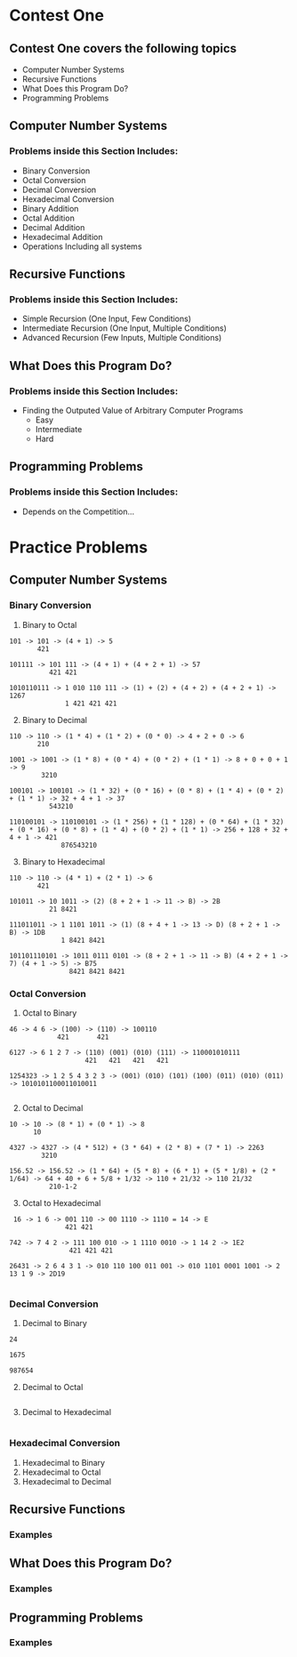 # Contest One

## Contest One covers the following topics
  - Computer Number Systems
  - Recursive Functions
  - What Does this Program Do?
  - Programming Problems

## Computer Number Systems

### Problems inside this Section Includes:
  - Binary Conversion
  - Octal Conversion
  - Decimal Conversion
  - Hexadecimal Conversion
  - Binary Addition
  - Octal Addition
  - Decimal Addition
  - Hexadecimal Addition
  - Operations Including all systems
  
  
## Recursive Functions

### Problems inside this Section Includes:
  - Simple Recursion (One Input, Few Conditions)
  - Intermediate Recursion (One Input, Multiple Conditions)
  - Advanced Recursion (Few Inputs, Multiple Conditions)
  
## What Does this Program Do?

### Problems inside this Section Includes:
  - Finding the Outputed Value of Arbitrary Computer Programs
    - Easy
    - Intermediate
    - Hard
  
  
## Programming Problems

### Problems inside this Section Includes:
  - Depends on the Competition...
  
  
# Practice Problems
  
  ## Computer Number Systems
  
  ### Binary Conversion
  1) Binary to Octal
  ```
  101 -> 101 -> (4 + 1) -> 5
         421
  ```
  ```
  101111 -> 101 111 -> (4 + 1) + (4 + 2 + 1) -> 57
            421 421
  ```
  ```
  1010110111 -> 1 010 110 111 -> (1) + (2) + (4 + 2) + (4 + 2 + 1) -> 1267
                1 421 421 421
  ```
  
  2) Binary to Decimal
  ```
  110 -> 110 -> (1 * 4) + (1 * 2) + (0 * 0) -> 4 + 2 + 0 -> 6
         210
  ```
  ```
  1001 -> 1001 -> (1 * 8) + (0 * 4) + (0 * 2) + (1 * 1) -> 8 + 0 + 0 + 1 -> 9
          3210
  ```
  ```
  100101 -> 100101 -> (1 * 32) + (0 * 16) + (0 * 8) + (1 * 4) + (0 * 2) + (1 * 1) -> 32 + 4 + 1 -> 37
            543210
  ```
  ```
  110100101 -> 110100101 -> (1 * 256) + (1 * 128) + (0 * 64) + (1 * 32) + (0 * 16) + (0 * 8) + (1 * 4) + (0 * 2) + (1 * 1) -> 256 + 128 + 32 + 4 + 1 -> 421
               876543210
  ```
  3) Binary to Hexadecimal
  ```
  110 -> 110 -> (4 * 1) + (2 * 1) -> 6
         421
  
  ```
  ```
  101011 -> 10 1011 -> (2) (8 + 2 + 1 -> 11 -> B) -> 2B
            21 8421
  ```
  ```
  111011011 -> 1 1101 1011 -> (1) (8 + 4 + 1 -> 13 -> D) (8 + 2 + 1 -> B) -> 1DB
               1 8421 8421
  ```
   ```
  101101110101 -> 1011 0111 0101 -> (8 + 2 + 1 -> 11 -> B) (4 + 2 + 1 -> 7) (4 + 1 -> 5) -> B75
                  8421 8421 8421
  ```
  
  ### Octal Conversion
  1) Octal to Binary
   ```
  46 -> 4 6 -> (100) -> (110) -> 100110
               421       421
  ```
   ```
  6127 -> 6 1 2 7 -> (110) (001) (010) (111) -> 110001010111 
                      421   421   421   421
  ```
   ```
  1254323 -> 1 2 5 4 3 2 3 -> (001) (010) (101) (100) (011) (010) (011) -> 1010101100011010011 
                  
  ```
 2) Octal to Decimal
  ```
  10 -> 10 -> (8 * 1) + (0 * 1) -> 8
        10     
  ```
  ```
  4327 -> 4327 -> (4 * 512) + (3 * 64) + (2 * 8) + (7 * 1) -> 2263
          3210            
  ```
  ```
  156.52 -> 156.52 -> (1 * 64) + (5 * 8) + (6 * 1) + (5 * 1/8) + (2 * 1/64) -> 64 + 40 + 6 + 5/8 + 1/32 -> 110 + 21/32 -> 110 21/32
            210-1-2      
  ```
  3) Octal to Hexadecimal
 ```
  16 -> 1 6 -> 001 110 -> 00 1110 -> 1110 = 14 -> E
               421 421
  ```
   ```
  742 -> 7 4 2 -> 111 100 010 -> 1 1110 0010 -> 1 14 2 -> 1E2
                  421 421 421   
  ```
   ```
  26431 -> 2 6 4 3 1 -> 010 110 100 011 001 -> 010 1101 0001 1001 -> 2 13 1 9 -> 2D19 
                  
  ```
  
  ### Decimal Conversion
  1) Decimal to Binary
  ```
  24
  
  ```
  ```
  1675
  
  ```
  ```
  987654
  
  ```
  2) Decimal to Octal
  ```
  ```
  3) Decimal to Hexadecimal
  ```
  ```
  
  ### Hexadecimal Conversion
  1) Hexadecimal to Binary
  2) Hexadecimal to Octal
  3) Hexadecimal to Decimal
  
  ## Recursive Functions
  
  ### Examples
  
  ## What Does this Program Do?
  
  ### Examples
  
  ## Programming Problems
  
  ### Examples
